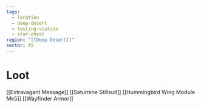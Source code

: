 ```yaml
---
tags:
  - location
  - deep-desert
  - testing-station
  - star-chest
region: "[[Deep Desert]]"
sector: A5
---
```

# Loot
[[Extravagant Message]]
[[Saturnine Stillsuit]]
[[Hummingbird Wing Module Mk5]]
[[Wayfinder Armor]]